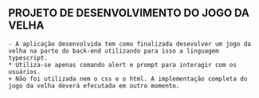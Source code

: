 ## PROJETO DE DESENVOLVIMENTO DO JOGO DA VELHA
    - A aplicação desenvolvida tem como finalizada desevolver um jogo da velha na parte do back-end utilizando para isso a linguagem typescript. 
    * Utiliza-se apenas comando alert e prompt para interagir com os usuários.
    + Não foi utilizada nem o css e o html. A implementação completa do jogo da velha deverá efecutada em outro momento.
